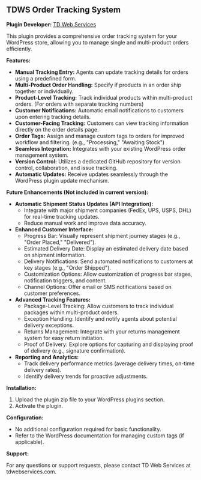 ## TDWS Order Tracking System

**Plugin Developer:** [TD Web Services](http://tdwebservices.com/)

This plugin provides a comprehensive order tracking system for your WordPress store, allowing you to manage single and multi-product orders efficiently.

**Features:**

* **Manual Tracking Entry:** Agents can update tracking details for orders using a predefined form.
* **Multi-Product Order Handling:** Specify if products in an order ship together or individually.
* **Product-Level Tracking:** Track individual products within multi-product orders. (For orders with separate tracking numbers)
* **Customer Notifications:** Automatic email notifications to customers upon entering tracking details.
* **Customer-Facing Tracking:** Customers can view tracking information directly on the order details page.
* **Order Tags:** Assign and manage custom tags to orders for improved workflow and filtering. (e.g., "Processing," "Awaiting Stock")
* **Seamless Integration:** Integrates with your existing WordPress order management system.
* **Version Control:** Utilizes a dedicated GitHub repository for version control, collaboration, and issue tracking.
* **Automatic Updates:** Receive updates seamlessly through the WordPress plugin update mechanism.

**Future Enhancements (Not included in current version):**

* **Automatic Shipment Status Updates (API Integration):**
    * Integrate with major shipment companies (FedEx, UPS, USPS, DHL) for real-time tracking updates.
    * Reduce manual work and improve data accuracy.
* **Enhanced Customer Interface:**
    * Progress Bar: Visually represent shipment journey stages (e.g., "Order Placed," "Delivered").
    * Estimated Delivery Date: Display an estimated delivery date based on shipment information.
    * Delivery Notifications: Send automated notifications to customers at key stages (e.g., "Order Shipped").
    * Customization Options: Allow customization of progress bar stages, notification triggers, and content.
    * Channel Options: Offer email or SMS notifications based on customer preferences.
* **Advanced Tracking Features:**
    * Package-Level Tracking: Allow customers to track individual packages within multi-product orders.
    * Exception Handling: Identify and notify agents about potential delivery exceptions.
    * Returns Management: Integrate with your returns management system for easy return initiation.
    * Proof of Delivery: Explore options for capturing and displaying proof of delivery (e.g., signature confirmation).  
* **Reporting and Analytics:**
    * Track delivery performance metrics (average delivery times, on-time delivery rates).
    * Identify delivery trends for proactive adjustments.

**Installation:**

1. Upload the plugin zip file to your WordPress plugins section.
2. Activate the plugin.

**Configuration:**

* No additional configuration required for basic functionality.
* Refer to the WordPress documentation for managing custom tags (if applicable). 

**Support:**

For any questions or support requests, please contact TD Web Services at tdwebservices.com.
